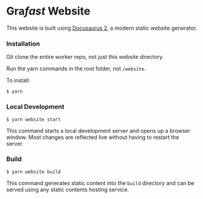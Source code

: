 # Gra*fast* Website

This website is built using [Docusaurus 2](https://docusaurus.io/), a modern
static website generator.

### Installation

Git clone the entire worker repo, not just this website directory.

Run the yarn commands in the root folder, not `/website`.

To install:

```
$ yarn
```

### Local Development

```
$ yarn website start
```

This command starts a local development server and opens up a browser window.
Most changes are reflected live without having to restart the server.

### Build

```
$ yarn website build
```

This command generates static content into the `build` directory and can be
served using any static contents hosting service.
